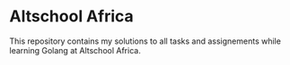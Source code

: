 # Altschool Africa

This repository contains my solutions to all tasks and assignements while learning Golang at Altschool Africa.